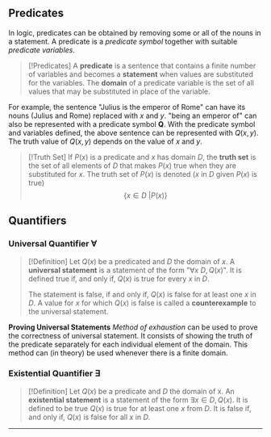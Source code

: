 ## Predicates
In logic, predicates can be obtained by removing some or all of the nouns in a statement. A predicate is a *predicate symbol* together with suitable *predicate variables*.

> [!Predicates]
> A **predicate** is a sentence that contains a finite number of variables and becomes a **statement** when values are substituted for the variables. The **domain** of a predicate variable is the set of all values that may be substituted in place of the variable.

For example, the sentence "Julius is the emperor of Rome" can have its nouns (Julius and Rome) replaced with *x* and *y*. "being an emperor of" can also be represented with a predicate symbol **Q**. With the predicate symbol and variables defined, the above sentence can be represented with $Q(x,y)$. The truth value of $Q(x,y)$ depends on the value of *x* and *y*.

> [!Truth Set]
> If $P(x)$ is a predicate and $x$ has domain $D$, the **truth set** is the set of all elements of $D$ that makes $P(x)$ true when they are substituted for $x$. The truth set of $P(x)$ is denoted ($x$ in $D$ given $P(x)$ is true) $$\{x \in D\ | P(x) \}$$

## Quantifiers
### Universal Quantifier $\forall$
> [!Definition]
> Let $Q(x)$ be a predicated and $D$ the domain of $x$. A **universal statement** is a statement of the form "$\forall x\ D, Q(x)$". It is defined true if, and only if, $Q(x)$ is true for every $x$ in $D$.
> 
> The statement is false, if and only if, $Q(x)$ is false for at least one $x$ in $D$. A value for $x$ for which $Q(x)$ is false is called a **counterexample** to the universal statement.

**Proving Universal Statements**
*Method of exhaustion*  can be used to prove the correctness of universal statement. It consists of showing the truth of the predicate separately for each individual element of the domain. This method can (in theory) be used whenever there is a finite domain.


### Existential Quantifier $\exists$
> [!Definition]
> Let $Q(x)$ be a predicate and $D$ the domain of x. An **existential statement** is a statement of the form $\exists x \in D, Q(x)$. It is defined to be true $Q(x)$ is true for at least one $x$ from $D$. It is false if, and only if, $Q(x)$ is false for all $x$ in $D$.

---
